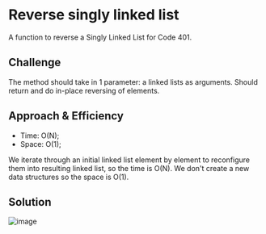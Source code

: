# Reverse singly linked list
<!-- Short summary or background information -->
A function to reverse a Singly Linked List for Code 401.

## Challenge
<!-- Description of the challenge -->
The method should take in 1 parameter: a linked lists as arguments. Should return and do in-place reversing of elements.

## Approach & Efficiency

* Time: O(N);
* Space: O(1);

We iterate through an initial linked list element by element to reconfigure them into resulting linked list, so the time is O(N). 
We don't create a new data structures so the space is O(1).

## Solution
<!-- Embedded whiteboard image -->
![image](https://raw.githubusercontent.com/al1s/Data-Structures-and-Algorithms/master/ll_reverse.PNG) 